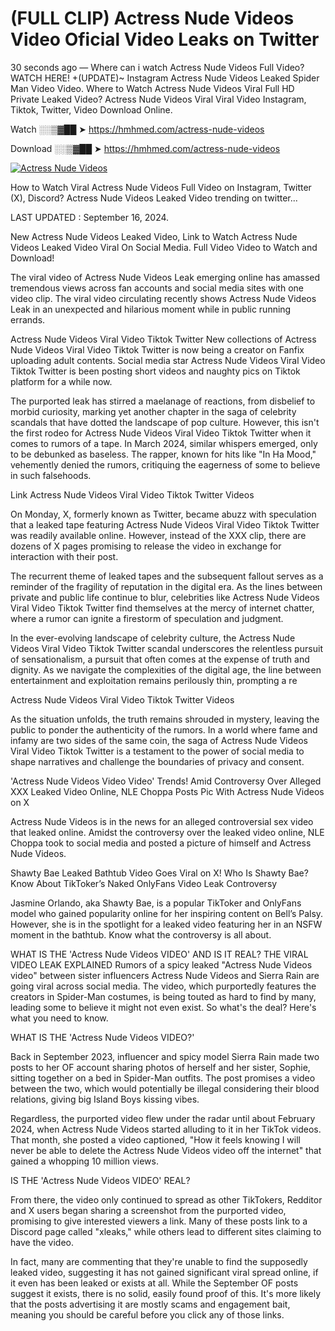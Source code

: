 # (FULL CLIP) Actress Nude Videos Video Oficial Video Leaks on Twitter

30 seconds ago — Where can i watch Actress Nude Videos Full Video? WATCH HERE! +(UPDATE)~ Instagram Actress Nude Videos Leaked Spider Man Video Video. Where to Watch Actress Nude Videos Viral Full HD Private Leaked Video? Actress Nude Videos Viral Viral Video Instagram, Tiktok, Twitter, Video Download Online.

Watch ░░▒▓██ ➤ https://hmhmed.com/actress-nude-videos

Download ░░▒▓██ ➤ https://hmhmed.com/actress-nude-videos

[![Actress Nude Videos](https://i.imgur.com/dJHk4Zq.gif)](https://hmhmed.com/actress-nude-videos)

How to Watch Viral Actress Nude Videos Full Video on Instagram, Twitter (X), Discord? Actress Nude Videos Leaked Video trending on twitter...

LAST UPDATED : September 16, 2024.

New Actress Nude Videos Leaked Video, Link to Watch Actress Nude Videos Leaked Video Viral On Social Media. Full Video Video to Watch and Download!

The viral video of Actress Nude Videos Leak emerging online has amassed tremendous views across fan accounts and social media sites with one video clip. The viral video circulating recently shows Actress Nude Videos Leak in an unexpected and hilarious moment while in public running errands.

Actress Nude Videos Viral Video Tiktok Twitter New collections of Actress Nude Videos Viral Video Tiktok Twitter is now being a creator on Fanfix uploading adult contents. Social media star Actress Nude Videos Viral Video Tiktok Twitter is been posting short videos and naughty pics on Tiktok platform for a while now.

The purported leak has stirred a maelanage of reactions, from disbelief to morbid curiosity, marking yet another chapter in the saga of celebrity scandals that have dotted the landscape of pop culture. However, this isn't the first rodeo for Actress Nude Videos Viral Video Tiktok Twitter when it comes to rumors of a tape. In March 2024, similar whispers emerged, only to be debunked as baseless. The rapper, known for hits like "In Ha Mood," vehemently denied the rumors, critiquing the eagerness of some to believe in such falsehoods.

Link Actress Nude Videos Viral Video Tiktok Twitter Videos

On Monday, X, formerly known as Twitter, became abuzz with speculation that a leaked tape featuring Actress Nude Videos Viral Video Tiktok Twitter was readily available online. However, instead of the XXX clip, there are dozens of X pages promising to release the video in exchange for interaction with their post.

The recurrent theme of leaked tapes and the subsequent fallout serves as a reminder of the fragility of reputation in the digital era. As the lines between private and public life continue to blur, celebrities like Actress Nude Videos Viral Video Tiktok Twitter find themselves at the mercy of internet chatter, where a rumor can ignite a firestorm of speculation and judgment.

In the ever-evolving landscape of celebrity culture, the Actress Nude Videos Viral Video Tiktok Twitter scandal underscores the relentless pursuit of sensationalism, a pursuit that often comes at the expense of truth and dignity. As we navigate the complexities of the digital age, the line between entertainment and exploitation remains perilously thin, prompting a re

Actress Nude Videos Viral Video Tiktok Twitter Videos

As the situation unfolds, the truth remains shrouded in mystery, leaving the public to ponder the authenticity of the rumors. In a world where fame and infamy are two sides of the same coin, the saga of Actress Nude Videos Viral Video Tiktok Twitter is a testament to the power of social media to shape narratives and challenge the boundaries of privacy and consent.

'Actress Nude Videos Video Video' Trends! Amid Controversy Over Alleged XXX Leaked Video Online, NLE Choppa Posts Pic With Actress Nude Videos on X

Actress Nude Videos is in the news for an alleged controversial sex video that leaked online. Amidst the controversy over the leaked video online, NLE Choppa took to social media and posted a picture of himself and Actress Nude Videos.

Shawty Bae Leaked Bathtub Video Goes Viral on X! Who Is Shawty Bae? Know About TikToker’s Naked OnlyFans Video Leak Controversy

Jasmine Orlando, aka Shawty Bae, is a popular TikToker and OnlyFans model who gained popularity online for her inspiring content on Bell’s Palsy. However, she is in the spotlight for a leaked video featuring her in an NSFW moment in the bathtub. Know what the controversy is all about.

WHAT IS THE 'Actress Nude Videos VIDEO' AND IS IT REAL? THE VIRAL VIDEO LEAK EXPLAINED Rumors of a spicy leaked "Actress Nude Videos video" between sister influencers Actress Nude Videos and Sierra Rain are going viral across social media. The video, which purportedly features the creators in Spider-Man costumes, is being touted as hard to find by many, leading some to believe it might not even exist. So what's the deal? Here's what you need to know.

WHAT IS THE 'Actress Nude Videos VIDEO?'

Back in September 2023, influencer and spicy model Sierra Rain made two posts to her OF account sharing photos of herself and her sister, Sophie, sitting together on a bed in Spider-Man outfits. The post promises a video between the two, which would potentially be illegal considering their blood relations, giving big Island Boys kissing vibes.

Regardless, the purported video flew under the radar until about February 2024, when Actress Nude Videos started alluding to it in her TikTok videos. That month, she posted a video captioned, "How it feels knowing I will never be able to delete the Actress Nude Videos video off the internet" that gained a whopping 10 million views.

IS THE 'Actress Nude Videos VIDEO' REAL?

From there, the video only continued to spread as other TikTokers, Redditor and X users began sharing a screenshot from the purported video, promising to give interested viewers a link. Many of these posts link to a Discord page called "xleaks," while others lead to different sites claiming to have the video.

In fact, many are commenting that they're unable to find the supposedly leaked video, suggesting it has not gained significant viral spread online, if it even has been leaked or exists at all. While the September OF posts suggest it exists, there is no solid, easily found proof of this. It's more likely that the posts advertising it are mostly scams and engagement bait, meaning you should be careful before you click any of those links.